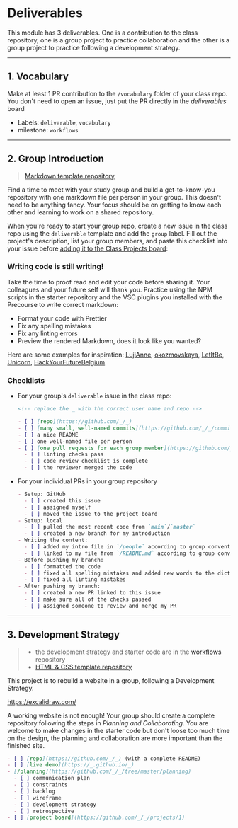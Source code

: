 # Deliverables

This module has 3 deliverables. One is a contribution to the class repository, one is a group project to practice collaboration and the other is a group project to practice following a development strategy.

---

## 1. Vocabulary

Make at least 1 PR contribution to the `/vocabulary` folder of your class repo. You don't need to open an issue, just put the PR directly in the _deliverables_ board

- Labels: `deliverable`, `vocabulary`
- milestone: `workflows`

---

## 2. Group Introduction

> [Markdown template repository](https://github.com/HackYourFutureBelgium/template-markdown)

Find a time to meet with your study group and build a get-to-know-you repository with one markdown file per person in your group. This doesn't need to be anything fancy. Your focus should be on getting to know each other and learning to work on a shared repository.

When you're ready to start your group repo, create a new issue in the class repo using the `deliverable` template and add the `group` label. Fill out the project's description, list your group members, and paste this checklist into your issue before [adding it to the Class Projects board](https://docs.github.com/en/free-pro-team@latest/github/managing-your-work-on-github/adding-issues-and-pull-requests-to-a-project-board):

### Writing code is still writing!

Take the time to proof read and edit your code before sharing it. Your colleagues and your future self will thank you. Practice using the NPM scripts in the starter repository and the VSC plugins you installed with the Precourse to write correct markdown:

- Format your code with Prettier
- Fix any spelling mistakes
- Fix any linting errors
- Preview the rendered Markdown, does it look like you wanted?

Here are some examples for inspiration: [LujiAnne](https://github.com/LujiAnna/group-intro), [okozmovskaya](https://github.com/okozmovskaya/group-intro), [LetItBe](https://github.com/sayed94h/Group-Intro-LetItBe), [Unicorn](https://github.com/KrystynaMil/Unicorn), [HackYourFutureBelgium](https://github.com/hackyourfuturebelgium/group-intro-example)

### Checklists

- For your group's `deliverable` issue in the class repo:

  ```markdown
  <!-- replace the _ with the correct user name and repo -->

  - [ ] [repo](https://github.com/_/_)
  - [ ] [many small, well-named commits](https://github.com/_/_/commits)
  - [ ] a nice README
  - [ ] one well-named file per person
  - [ ] [one pull requests for each group member](https://github.com/_/_/pulls)
    - [ ] linting checks pass
    - [ ] code review checklist is complete
    - [ ] the reviewer merged the code
  ```

- For your individual PRs in your group repository
  ```markdown
  - Setup: GitHub
    - [ ] created this issue
    - [ ] assigned myself
    - [ ] moved the issue to the project board
  - Setup: local
    - [ ] pulled the most recent code from `main`/`master`
    - [ ] created a new branch for my introduction
  - Writing the content:
    - [ ] added my intro file in `/people` according to group conventions
    - [ ] linked to my file from `/README.md` according to group conventions
  - Before pushing my branch:
    - [ ] formatted the code
    - [ ] fixed all spelling mistakes and added new words to the dictionary
    - [ ] fixed all linting mistakes
  - After pushing my branch:
    - [ ] created a new PR linked to this issue
    - [ ] make sure all of the checks passed
    - [ ] assigned someone to review and merge my PR
  ```

---

## 3. Development Strategy

> - the development strategy and starter code are in the [workflows](https://github.com/workflows) repository
> - [HTML & CSS template repository](https://github.com/HackYourFutureBelgium/template-html-css)

This project is to rebuild a website in a group, following a Development Strategy.

https://excalidraw.com/

A working website is not enough! Your group should create a complete repository following the steps in _Planning and Collaborating_. You are welcome to make changes in the starter code but don't loose too much time on the design, the planning and collaboration are more important than the finished site.

```markdown
- [ ] [repo](https://github.com/_/_) (with a complete README)
- [ ] [live demo](https://_.github.io/_)
- [/planning](https://github.com/_/_/tree/master/planning)
  - [ ] communication plan
  - [ ] constraints
  - [ ] backlog
  - [ ] wireframe
  - [ ] development strategy
  - [ ] retrospective
- [ ] [project board](https://github.com/_/_/projects/1)
```
